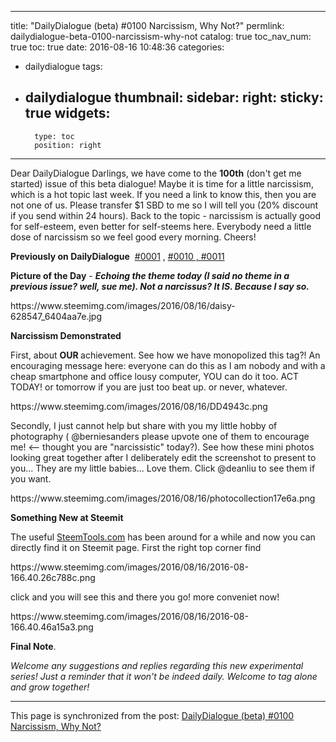 
---
title: "DailyDialogue (beta) #0100 Narcissism, Why Not?"
permlink: dailydialogue-beta-0100-narcissism-why-not
catalog: true
toc_nav_num: true
toc: true
date: 2016-08-16 10:48:36
categories:
- dailydialogue
tags:
- dailydialogue
thumbnail: 
sidebar:
    right:
        sticky: true
widgets:
    -
        type: toc
        position: right
---


<html>
<p>Dear DailyDialogue Darlings, we have come to the <strong>100th</strong> (don't get me started) issue of this beta dialogue! Maybe it is time for a little narcissism, which is a hot topic last week. If you need a link to know this, then you are not one of us. Please transfer $1 SBD to me so I will tell you (20% discount if you send within 24 hours). Back to the topic - narcissism is actually good for self-esteem, even better for self-steems here. Everybody need a little dose of narcissism so we feel good every morning. Cheers!</p>
<p><strong>Previously on DailyDialogue</strong> &nbsp;<a href="https://steemit.com/dailydialogue/@deanliu/dailydialogue-beta-0001-keeping-track-of-my-crypto-new-life">#0001</a> , <a href="https://steemit.com/dailydialogue/@deanliu/dailydialogue-beta-0010-i-said-there-is-no-theme-alright">#0010&nbsp;, </a><a href="https://steemit.com/dailydialogue/@deanliu/dailydialogue-beta-0011-out-of-steam">#0011</a></p>
<p><strong>Picture of the Day</strong> - <em><strong>Echoing the theme today (I said no theme in a previous issue? well, sue me). Not a narcissus? It IS. Because I say so. &nbsp;</strong></em></p>
<p>https://www.steemimg.com/images/2016/08/16/daisy-628547_6404aa7e.jpg</p>
<p><strong>Narcissism Demonstrated</strong></p>
<p>First, about <strong>OUR </strong>achievement. See how we have monopolized this tag?! An encouraging message here: everyone can do this as I am nobody and with a cheap smartphone and office lousy computer, YOU can do it too. ACT TODAY! or tomorrow if you are just too beat up. or never, whatever.</p>
<p>https://www.steemimg.com/images/2016/08/16/DD4943c.png</p>
<p>Secondly, I just cannot help but share with you my little hobby of photography ( @berniesanders please upvote one of them to encourage me! &lt;-- thought you are "narcissistic" today?). See how these mini photos looking great together after I deliberately edit the screenshot to present to you... They are my little babies... Love them. Click @deanliu to see them if you want.</p>
<p>https://www.steemimg.com/images/2016/08/16/photocollection17e6a.png</p>
<p><strong>Something New at Steemit</strong></p>
<p>The useful <a href="http://steemtools.com/">SteemTools.com</a> has been around for a while and now you can directly find it on Steemit page. First the right top corner find</p>
<p>https://www.steemimg.com/images/2016/08/16/2016-08-166.40.26c788c.png</p>
<p>click and you will see this and there you go! more conveniet now!</p>
<p>https://www.steemimg.com/images/2016/08/16/2016-08-166.40.46a15a3.png</p>
<p><strong>Final Note</strong>.</p>
<p><em>Welcome any suggestions and replies regarding this new experimental series! Just a reminder that it won't be indeed daily. Welcome to tag alone and grow together!</em>&nbsp;</p>
</html>

- - -

This page is synchronized from the post: [DailyDialogue (beta) #0100 Narcissism, Why Not?](https://steemit.com/@deanliu/dailydialogue-beta-0100-narcissism-why-not)
